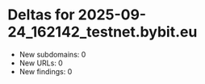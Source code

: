 # Deltas for 2025-09-24_162142_testnet.bybit.eu
- New subdomains: 0
- New URLs: 0
- New findings: 0
